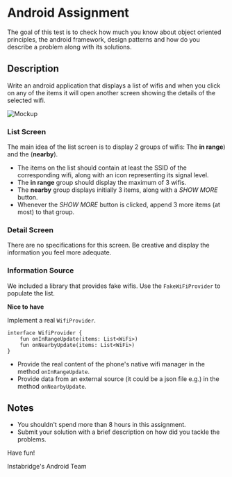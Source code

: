 # Android Assignment

The goal of this test is to check how much you know about object oriented principles, the android framework, 
design patterns and how do you describe a problem along with its solutions.

## Description
Write an android application that displays a list of wifis and when you click on any of the items it will open another screen 
showing the details of the selected wifi.

![Mockup](https://github.com/Instabridge/android-assignment/blob/master/images/mock.png)

### List Screen
The main idea of the list screen is to display 2 groups of wifis: The **in range**) and the (**nearby**).

* The items on the list should contain at least the SSID of the corresponding wifi, along with an icon representing its signal level.
* The **in range** group should display the maximum of 3 wifis.
* The **nearby** group displays initially 3 items, along with a _SHOW MORE_ button.
* Whenever the _SHOW MORE_ button is clicked, append 3 more items (at most) to that group.

### Detail Screen
There are no specifications for this screen. Be creative and display the information you feel more adequate.

### Information Source
We included a library that provides fake wifis. Use the `FakeWiFiProvider` to populate the list.

**Nice to have**

Implement a real `WifiProvider`.
```
interface WifiProvider {
    fun onInRangeUpdate(items: List<WiFi>)
    fun onNearbyUpdate(items: List<WiFi>)
}
```
- Provide the real content of the phone's native wifi manager in the method `onInRangeUpdate`.
- Provide data from an external source (it could be a json file e.g.) in the method `onNearbyUpdate`.

## Notes
- You shouldn't spend more than 8 hours in this assignment.
- Submit your solution with a brief description on how did you tackle the problems.

Have fun!

Instabridge's Android Team
